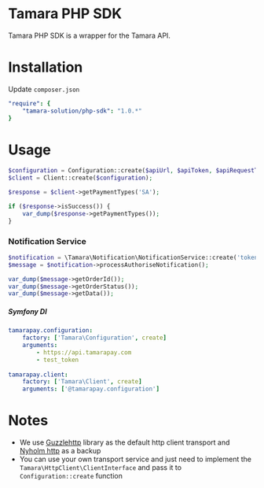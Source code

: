 # Tamara PHP SDK

Tamara PHP SDK is a wrapper for the Tamara API.

# Installation

Update `composer.json`

```yaml
"require": {
    "tamara-solution/php-sdk": "1.0.*"
}
```

# Usage

```php
$configuration = Configuration::create($apiUrl, $apiToken, $apiRequestTimeout, $transport);
$client = Client::create($configuration);

$response = $client->getPaymentTypes('SA');

if ($response->isSuccess()) {
    var_dump($response->getPaymentTypes());
}
```

### Notification Service
```php
$notification = \Tamara\Notification\NotificationService::create('token-key');
$message = $notification->processAuthoriseNotification();

var_dump($message->getOrderId());
var_dump($message->getOrderStatus());
var_dump($message->getData());
```

##### Symfony DI
```yaml
tamarapay.configuration:
    factory: ['Tamara\Configuration', create]
    arguments:
        - https://api.tamarapay.com
        - test_token
        
tamarapay.client:
    factory: ['Tamara\Client', create]
    arguments: ['@tamarapay.configuration']
```

# Notes
- We use [Guzzlehttp](http://docs.guzzlephp.org/en/stable/) library as the default http client transport and [Nyholm http](https://github.com/Nyholm/psr7) as a backup 
- You can use your own transport service and just need to implement the `Tamara\HttpClient\ClientInterface` and pass it to `Configuration::create` function
